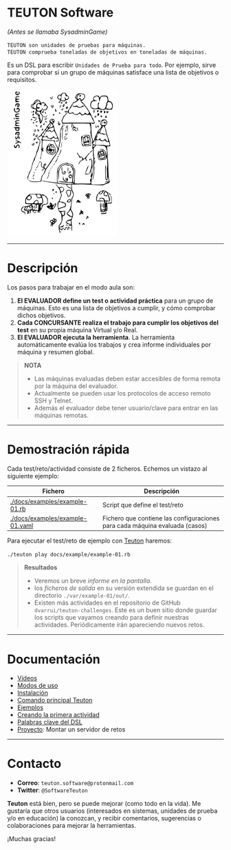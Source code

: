 # TEUTON Software

_(Antes se llamaba SysadminGame)_

```
TEUTON son unidades de pruebas para máquinas.
TEUTON comprueba toneladas de objetivos en toneladas de máquinas.
```

Es un DSL para escribir `Unidades de Prueba para todo`. Por ejemplo,
sirve para comprobar si un grupo de máquinas satisface una lista de objetivos o requisitos.

![logo](../logo.png)

---

# Descripción

Los pasos para trabajar en el modo aula son:

1. **El EVALUADOR define un test o actividad práctica** para un grupo de máquinas. Esto es una lista de objetivos a cumplir, y cómo comprobar dichos objetivos.
1. **Cada CONCURSANTE realiza el trabajo para cumplir los objetivos del test** en su propia máquina Virtual y/o Real.
1. **El EVALUADOR ejecuta la herramienta**. La herramienta automáticamente
evalúa los trabajos y crea informe individuales por máquina y resumen global.

> **NOTA**
> * Las máquinas evaluadas deben estar accesibles de forma remota por la máquina del evaluador.
> * Actualmente se pueden usar los protocolos de acceso remoto
SSH y Telnet.
> * Además el evaluador debe tener usuario/clave para entrar en las máquinas remotas.

---

# Demostración rápida

Cada test/reto/actividad consiste de 2 ficheros. Echemos un vistazo al siguiente ejemplo:

| Fichero | Descripción |
| ------- | ----------- |
| [./docs/examples/example-01.rb](../examples/example-01.rb) | Script que define el test/reto|
| [./docs/examples/example-01.yaml](../examples/example-01.yaml) | Fichero que contiene las configuraciones para cada máquina evaluada (casos) |

Para ejecutar el test/reto de ejemplo con [Teuton](./comando.md) haremos:

`./teuton play docs/example/example-01.rb`

> **Resultados**
> * Veremos un breve *informe en la pantalla*.
> * los *ficheros de salida* en su versión extendida se guardan en el directorio `./var/example-01/out/`.
> * Existen más actividades en el repositorio de GitHub `dvarrui/teuton-challenges`. Este es un buen sitio donde guardar los scripts que vayamos creando para definir nuestras actividades. Periódicamente irán apareciendo nuevos retos.

---

# Documentación

* [Vídeos](./videos.md)
* [Modos de uso](./modos.md)
* [Instalación](./instalar.md)
* [Comando principal Teuton](./comando.md)
* [Ejemplos](./ejemplos/README.md)
* [Creando la primera actividad](./primera-actividad.md)
* [Palabras clave del DSL](./dsl/README.md)
* [Proyecto](./proyectos/servidor-de-retos.md): Montar un servidor de retos

---

# Contacto

* **Correo**: `teuton.software@protonmail.com`
* **Twitter**: `@SoftwareTeuton`

**Teuton** está bien, pero se puede mejorar (como todo en la vida).
Me gustaría que otros usuarios (interesados en sistemas, unidades de prueba y/o en educación) la conozcan, y recibir comentarios, sugerencias o colaboraciones para mejorar la herramientas.

¡Muchas gracias!
